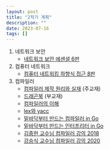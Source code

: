 ```yaml
---
layout: post
title: "2학기 계획"
description: ""
date: 2023-07-16
tags: []
---
```


1. 네트워크 보안
    * <a href="https://www.yes24.com/Product/Goods/36974687">네트워크 보안 에센셜 6판</a>
2. 컴퓨터 네트워크
    * <a href="https://www.yes24.com/Product/Goods/112228953">컴퓨터 네트워킹 하향식 접근 8판</a>
3. 컴파일러
    * <a href="https://www.yes24.com/Product/Goods/3550566">컴파일러 제작 원리와 실재</a> (주교재)
    * <a href="https://www.yes24.com/Product/Goods/3360617">드래곤북</a> (부교재)
    * <a href="https://www.yes24.com/Product/Goods/89109612">컴파일러의 이해</a>
    * <a href="https://www.yes24.com/Product/Goods/318250">lex와 yacc</a>
    * <a href="https://www.yes24.com/Product/Goods/103099817">밑바닥부터 만드는 컴파일러 in Go</a>
    * <a href="https://www.yes24.com/Product/Goods/103157156">밑바닥부터 만드는 인터프리터 in Go</a>
    * <a href="https://www.youtube.com/playlist?list=PLalDxVXf3NHertbSsvTLOLZz0T3FyCQnI">김중헌 교수님 컴파일러 강의 2018</a>
    * <a href="https://www.youtube.com/playlist?list=PLpyASVLdhVonkzEF6HSPjkTxqe1pCqZ0b">강승식 교수님 컴파일러 강의 2020</a>
